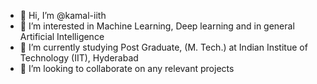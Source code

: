 - 👋 Hi, I’m @kamal-iith
- 👀 I’m interested in Machine Learning, Deep learning and in general Artificial Intelligence
- 🌱 I’m currently studying Post Graduate, (M. Tech.) at Indian Institue of Technology (IIT), Hyderabad
- 💞️ I’m looking to collaborate on any relevant projects

<!---
kamal-iith/kamal-iith is a ✨ special ✨ repository because its `README.md` (this file) appears on your GitHub profile.
You can click the Preview link to take a look at your changes.
--->
